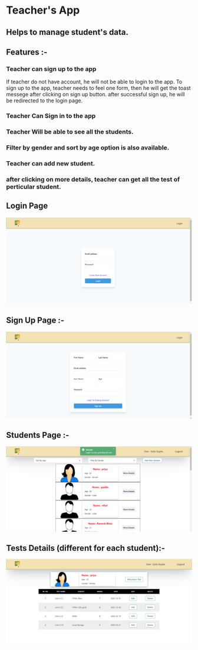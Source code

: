 # Teacher's App

## Helps to manage student's data.

## Features :-

### Teacher can sign up to the app

If teacher do not have account, he will not be able to login to the app. To sign up to the app, teacher needs to feel one form, then he will get the toast messege after clicking on sign up button. after successful sign up, he will be redirected to the login page.
    
### Teacher Can Sign in to the app
### Teacher Will be able to see all the students.
### Filter by gender and sort by age option is also available.
### Teacher can add new student.
### after clicking on more details, teacher can get all the test of perticular student.

## Login Page 

![login](./frontend/screenshots/login.png)

## Sign Up Page :- 

![lsignup](./frontend/screenshots/signup.png)

## Students Page :-

![students](./frontend/screenshots/students.png)

## Tests Details (different for each student):-

![tests](./frontend/screenshots/tests.png)
